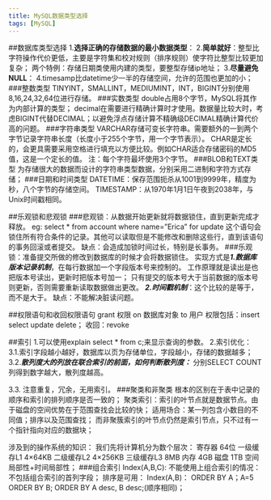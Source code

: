 ```yaml
---
title: MySQL数据类型选择
tags: [MySQL]
---
```

##数据库类型选择
1.**选择正确的存储数据的最小数据类型**：
2.**简单就好**：整型比字符操作代价更低，主要是字符集和校对规则（排序规则）使字符比整型比较更加复杂；
两个特例：存储日期类使用内建的类型，要整型存储ip地址；
3.**尽量避免NULL**：
4.timesamp比datetime少一半的存储空间，允许的范围也更加的小；
###整数类型
TINYINT，SMALLINT，MEDIUMINT，INT，BIGINT分别使用8,16,24,32,64位进行存储。
###实数类型
double占用8个字节，MySQL将其作为内部计算的类型；
decimal在需要进行精确计算时才使用。数据量比较大时，考虑BIGINT代替DECIMAL；以避免浮点存储计算不精确级DECIMAL精确计算代价高的问题。
###字符串类型
VARCHAR存储可变长字符串。需要额外的一到两个字节记录字符串长度（长度小于255个字节，用一个字节表示）。
CHAR是定长的，会更具需要采用空格进行填充以方便比较。例如CHAR适合存储密码的MD5值，这是一个定长的值。
注：每个字符最坏使用3个字节。
###BLOB和TEXT类型
为存储很大的数据而设计的字符串类型数据，分别采用二进制和字符方式存储；
###日期和时间类型
DATETIME：保存范围扼杀从1001到9999年，精度为秒，八个字节的存储空间。
TIMESTAMP：从1970年1月1日午夜到2038年，与Unix时间戳相同。

##乐观锁和悲观锁
###悲观锁：从数据开始更新就将数据锁住，直到更新完成才释放。
eg:
select * from account where name=”Erica” for update
这个语句会锁住所有符合条件的记录。其他可以读取但是不能修改和删除这些行，直到该语句的事务回滚或者提交。
缺点：会造成加锁时间过长，特别是长事务。
###乐观锁：准备提交所做的修改到数据库的时候才会将数据锁住。
实现方式是***1.数据库版本记录机制***，在每行数据加一个字段版本号来控制的。
工作原理就是读出是也把版本号读出，更新时把版本号加一；
只有提交的版本号大于当前数据的版本号则更新，否则需要重新读取数据做出更改。
***2.时间戳机制***：这个比较的是等于，而不是大于。
缺点：不能解决脏读问题。


##权限语句和收回权限语句
grant 权限 on 数据库对象 to 用户
权限包括：insert select update delete；
收回：revoke 


##索引
1.可以使用explain select * from c;来显示查询的参数。
2.索引优化：
3.1.索引字段越小越好，数据库以页为存储单位，字段越小，存储的数据越多；
3.2.***散列度大的列放在联合索引的前面，如何判断散列度：***
分别SELECT COUNT列得到数字越大，散列度越高。

3.3.
注意重复，冗余，无用索引。
###聚类和非聚类
根本的区别在于表中记录的顺序和索引的排列顺序是否一致的；
聚类索引：索引的叶节点就是数据节点。由于磁盘的空间优势在于范围查找会比较的快；
适用场合：某一列包含小数目的不同值；排序以及范围查找；
而非聚簇索引的叶节点仍然是索引节点，只不过有一个指针指向对应的数据块；

涉及到的操作系统的知识：
我们先将计算机分为数个层次：
寄存器  64位
一级缓存L1 4×64KB
二级缓存L2 4×256KB
三级缓存L3 8MB
内存 4GB
磁盘 1TB
空间局部性+时间局部性；
###组合索引
Index(A,B,C):
不能使用上组合索引的情况：
不包括组合索引的首列字段；
排序是可用：
Index(A,B)：
ORDER BY A；A=5 ORDER BY B;
ORDER BY A desc, B desc;(顺序相同)；